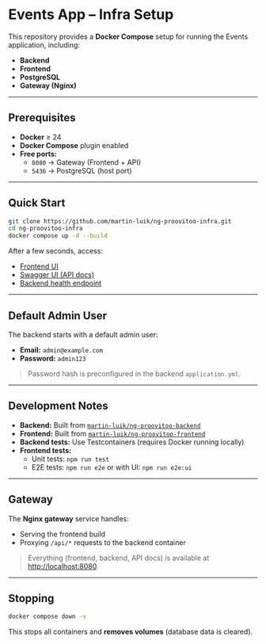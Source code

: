 # Events App – Infra Setup

This repository provides a **Docker Compose** setup for running the Events application, including:

- **Backend**
- **Frontend**
- **PostgreSQL**
- **Gateway (Nginx)**

---

## Prerequisites

- **Docker** ≥ 24
- **Docker Compose** plugin enabled
- **Free ports:**
    - `8080` → Gateway (Frontend + API)
    - `5436` → PostgreSQL (host port)

---

## Quick Start

```bash
git clone https://github.com/martin-luik/ng-proovitoo-infra.git
cd ng-proovitoo-infra
docker compose up -d --build
```

After a few seconds, access:

- [Frontend UI](http://localhost:8080)
- [Swagger UI (API docs)](http://localhost:8080/api/index.html)
- [Backend health endpoint](http://localhost:8080/api/actuator/health)

---

## Default Admin User

The backend starts with a default admin user:

- **Email:** `admin@example.com`
- **Password:** `admin123`

> Password hash is preconfigured in the backend `application.yml`.

---

## Development Notes

- **Backend:** Built from [`martin-luik/ng-proovitoo-backend`](https://github.com/martin-luik/ng-proovitoo-backend)
- **Frontend:** Built from [`martin-luik/ng-proovitoo-frontend`](https://github.com/martin-luik/ng-proovitoo-frontend)
- **Backend tests:** Use Testcontainers (requires Docker running locally)
- **Frontend tests:**  
    - Unit tests: `npm run test`  
    - E2E tests: `npm run e2e` or with UI: `npm run e2e:ui`

---

## Gateway

The **Nginx gateway** service handles:

- Serving the frontend build
- Proxying `/api/*` requests to the backend container

> Everything (frontend, backend, API docs) is available at [http://localhost:8080](http://localhost:8080).

---

## Stopping

```bash
docker compose down -v
```

This stops all containers and **removes volumes** (database data is cleared).

